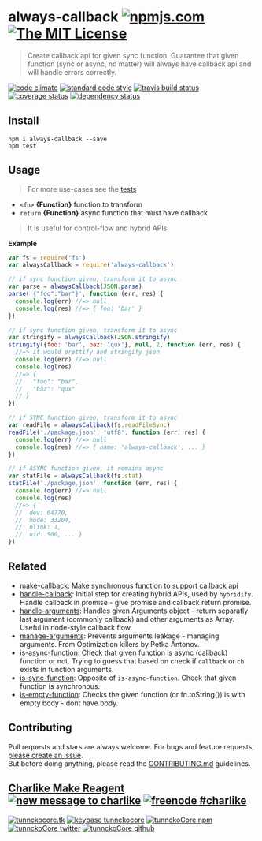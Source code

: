 # always-callback [![npmjs.com][npmjs-img]][npmjs-url] [![The MIT License][license-img]][license-url] 

> Create callback api for given sync function. Guarantee that given function (sync or async, no matter) will always have callback api and will handle errors correctly.

[![code climate][codeclimate-img]][codeclimate-url] [![standard code style][standard-img]][standard-url] [![travis build status][travis-img]][travis-url] [![coverage status][coveralls-img]][coveralls-url] [![dependency status][david-img]][david-url]


## Install
```
npm i always-callback --save
npm test
```


## Usage
> For more use-cases see the [tests](./test.js)

- `<fn>` **{Function}** function to transform
- `return` **{Function}** async function that must have callback

> It is useful for control-flow and hybrid APIs

**Example**

```js
var fs = require('fs')
var alwaysCallback = require('always-callback')

// if sync function given, transform it to async
var parse = alwaysCallback(JSON.parse)
parse('{"foo":"bar"}', function (err, res) {
  console.log(err) //=> null
  console.log(res) //=> { foo: 'bar' }
})

// if sync function given, transform it to async
var stringify = alwaysCallback(JSON.stringify)
stringify({foo: 'bar', baz: 'qux'}, null, 2, function (err, res) {
  //=> it would prettify and stringify json
  console.log(err) //=> null
  console.log(res)
  //=> {
  //   "foo": "bar",
  //   "baz": "qux"
  // }
})

// if SYNC function given, transform it to async
var readFile = alwaysCallback(fs.readFileSync)
readFile('./package.json', 'utf8', function (err, res) {
  console.log(err) //=> null
  console.log(res) //=> { name: 'always-callback', ... }
})

// if ASYNC function given, it remains async
var statFile = alwaysCallback(fs.stat)
statFile('./package.json', function (err, res) {
  console.log(err) //=> null
  console.log(res) 
  //=> {
  //  dev: 64770,
  //  mode: 33204,
  //  nlink: 1,
  //  uid: 500, ... }
})
```


## Related
- [make-callback](https://github.com/tunnckocore/make-callback): Make synchronous function to support callback api
- [handle-callback](https://github.com/hybridables/handle-callback): Initial step for creating hybrid APIs, used by `hybridify`. Handle callback in promise - give promise and callback return promise.
- [handle-arguments](https://github.com/hybridables/handle-arguments): Handles given Arguments object - return separatly last argument (commonly callback) and other arguments as Array. Useful in node-style callback flow.
- [manage-arguments](https://github.com/tunnckocore/manage-arguments): Prevents arguments leakage - managing arguments. From Optimization killers by Petka Antonov.
- [is-async-function](https://github.com/tunnckocore/is-async-function): Check that given function is async (callback) function or not. Trying to guess that based on check if `callback` or `cb` exists in function arguments.
- [is-sync-function](https://github.com/tunnckocore/is-sync-function): Opposite of `is-async-function`. Check that given function is synchronous.
- [is-empty-function](https://github.com/tunnckoCore/is-empty-function): Checks the given function (or fn.toString()) is with empty body - dont have body.




## Contributing

Pull requests and stars are always welcome. For bugs and feature requests, [please create an issue](https://github.com/tunnckoCore/always-callback/issues/new).  
But before doing anything, please read the [CONTRIBUTING.md](./CONTRIBUTING.md) guidelines.


## [Charlike Make Reagent](http://j.mp/1stW47C) [![new message to charlike][new-message-img]][new-message-url] [![freenode #charlike][freenode-img]][freenode-url]

[![tunnckocore.tk][author-www-img]][author-www-url] [![keybase tunnckocore][keybase-img]][keybase-url] [![tunnckoCore npm][author-npm-img]][author-npm-url] [![tunnckoCore twitter][author-twitter-img]][author-twitter-url] [![tunnckoCore github][author-github-img]][author-github-url]


[npmjs-url]: https://www.npmjs.com/package/always-callback
[npmjs-img]: https://img.shields.io/npm/v/always-callback.svg?label=always-callback

[license-url]: https://github.com/tunnckoCore/always-callback/blob/master/LICENSE.md
[license-img]: https://img.shields.io/badge/license-MIT-blue.svg


[codeclimate-url]: https://codeclimate.com/github/tunnckoCore/always-callback
[codeclimate-img]: https://img.shields.io/codeclimate/github/tunnckoCore/always-callback.svg

[travis-url]: https://travis-ci.org/tunnckoCore/always-callback
[travis-img]: https://img.shields.io/travis/tunnckoCore/always-callback.svg

[coveralls-url]: https://coveralls.io/r/tunnckoCore/always-callback
[coveralls-img]: https://img.shields.io/coveralls/tunnckoCore/always-callback.svg

[david-url]: https://david-dm.org/tunnckoCore/always-callback
[david-img]: https://img.shields.io/david/tunnckoCore/always-callback.svg

[standard-url]: https://github.com/feross/standard
[standard-img]: https://img.shields.io/badge/code%20style-standard-brightgreen.svg


[author-www-url]: http://www.tunnckocore.tk
[author-www-img]: https://img.shields.io/badge/www-tunnckocore.tk-fe7d37.svg

[keybase-url]: https://keybase.io/tunnckocore
[keybase-img]: https://img.shields.io/badge/keybase-tunnckocore-8a7967.svg

[author-npm-url]: https://www.npmjs.com/~tunnckocore
[author-npm-img]: https://img.shields.io/badge/npm-~tunnckocore-cb3837.svg

[author-twitter-url]: https://twitter.com/tunnckoCore
[author-twitter-img]: https://img.shields.io/badge/twitter-@tunnckoCore-55acee.svg

[author-github-url]: https://github.com/tunnckoCore
[author-github-img]: https://img.shields.io/badge/github-@tunnckoCore-4183c4.svg

[freenode-url]: http://webchat.freenode.net/?channels=charlike
[freenode-img]: https://img.shields.io/badge/freenode-%23charlike-5654a4.svg

[new-message-url]: https://github.com/tunnckoCore/messages
[new-message-img]: https://img.shields.io/badge/send%20me-message-green.svg
